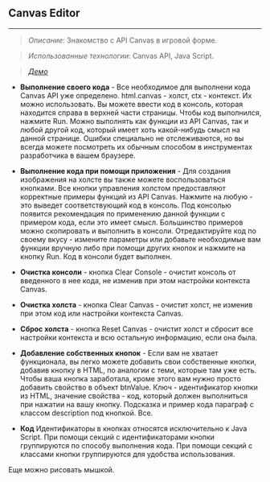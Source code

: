 ## Canvas Editor
------------------
>*Описание*: Знакомство с API Canvas в игровой форме.

>*Использованные технологии*: Canvas API, Java Script. 

>[*Демо*]( https://cdn.rawgit.com/smart-com/canvas-editor/master/index.html )


* **Выполнение своего кода** - Все необходимое для выполнени кода Canvas API уже определено. html.canvas - холст, ctx - контекст. Их можно использовать. Вы можете ввести код в консоль, которая находится 	справа в верхней части страницы. Чтобы код выполнился, нажмите Run. Можно выполнять как функции из API Canvas, так и любой другой код, который имеет хоть какой-нибудь смысл на данной странице. Ошибки специально не отслеживаются, но вы всегда можете посмотреть их обычным способом в инструментах разработчика в вашем браузере.

* **Выполнение кода при помощи приложения** - Для создания изображения на холсте вы также можете воспользоваться кнопками. Все кнопки управления холстом предоставляют корректные примеры функций из API Canvas. Нажмите на любую - это выведет соответствующий код в консоль. Под консолью появится рекомендация по применению данной функции с примером кода, если это имеет смысл. Большинство примеров можно скопировать и выполнить в консоли. Отредактируйте код по своему вкусу - измените параметры или добавьте необходимые вам функции вручную либо при помощи других кнопок и нажмите на кнопку Run. Код в консоли будет выполнен.

* **Очистка консоли** - кнопка Clear Console - очистит консоль от введенного в нее кода, не изменив при этом настройки контекста Canvas.

* **Очистка холста** - кнопка Clear Canvas - очистит холст, не изменив при этом код или настройки контекста Canvas.

* **Сброс холста** - кнопка Reset Canvas - очистит холст и сбросит все настройки контекста и всю остальную информацию, если она была.

* **Добавление собственных кнопок** - Если вам не хватает функционала, вы легко можете добавить свои собственные кнопки, добавив кнопку в HTML, по аналогии с теми, которые там уже есть. Чтобы ваша кнопка заработала, кроме этого вам нужно просто добавить свойство в объект btnValue. Ключ - идентификатор кнопки из HTML, значение свойства - код, который должен выполниться при нажатии на вашу кнопку. Подсказка и пример кода параграф с классом description под кнопкой. Все.

* **Код** Идентификаторы в кнопках относятся исключительно к Java Script. При помощи секций с идентификаторами кнопки группируются по способу выполнения кода. При помощи секций с классами кнопки группируются для удобства использования.

Еще можно рисовать мышкой.

